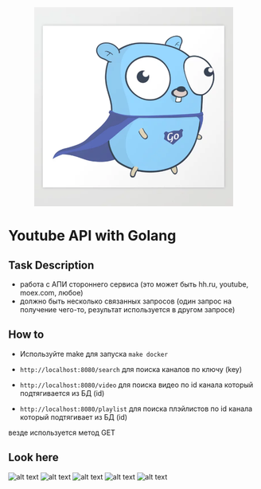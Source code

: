 <p align="center">
  <a href="" rel="noopener">
 <img width=400px height=400px src="https://github.com/honyshyota/tube-api/blob/master/images/super_gopher.webp" alt="Project logo"></a>
</p>


# Youtube API with Golang

## Task Description

- работа с АПИ стороннего сервиса (это может быть hh.ru, youtube, moex.com, любое)
- должно быть несколько связанных запросов (один запрос на получение чего-то, результат используется в другом запросе)

## How to

- Используйте make для запуска
 ```make docker```

- ```http://localhost:8080/search``` для поиска каналов по ключу (key)
- ```http://localhost:8080/video``` для поиска видео по id канала который подтягивается из БД (id)
- ```http://localhost:8080/playlist``` для поиска плэйлистов по id канала который подтягивает из БД (id)

везде используется метод GET


## Look here

![alt text](https://github.com/honyshyota/tube-api/blob/master/images/docker_run.png)
![alt text](https://github.com/honyshyota/tube-api/blob/master/images/search_request.png)
![alt text](https://github.com/honyshyota/tube-api/blob/master/images/video_request.png)
![alt text](https://github.com/honyshyota/tube-api/blob/master/images/postgres_channel.png)
![alt text](https://github.com/honyshyota/tube-api/blob/master/images/postgres_video.png)
